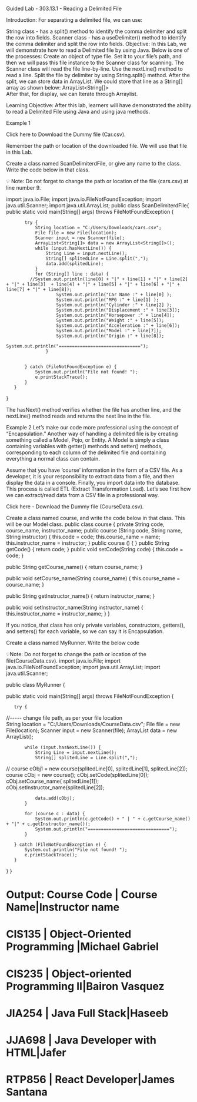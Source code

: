 
Guided Lab - 303.13.1 - Reading a Delimited File 

Introduction:
For separating a delimited file, we can use:

String class - has a split() method to identify the comma delimiter and split the row into fields.
Scanner class - has a useDelimiter() method to identify the comma delimiter and split the row into fields.
Objective: 
In this Lab, we will demonstrate how to read a Delimited file by using Java. Below is one of the processes:
Create an object of type file. Set it to your file’s path, and then we will pass this file instance to the Scanner class for scanning. The Scanner class will read the file line-by-line. 
Use the nextLine() method to read a line.
Split the file by delimiter by using String.split() method.
After the split, we can store data in ArrayList. We could store that line as a String[] array as shown below:
ArrayList<String[]>  
After that, for display, we can Iterate through Arraylist.


Learning Objective: 
After this lab, learners will have demonstrated the ability to read a Delimited File using Java and using java methods.

Example 1

Click here to Download the Dummy file (Car.csv).

Remember the path or location of the downloaded file. We will use that file in this Lab.

Create a class named ScanDelimiterdFile, or give any name to the class. Write the code below in that class.

💡 Note: Do not forget to change the path or location of the file (cars.csv) at line number 9.

import java.io.File;
import java.io.FileNotFoundException;
import java.util.Scanner;
import java.util.ArrayList;
public class ScanDelimiterdFile{
   public static void main(String[] args) throws FileNotFoundException {


           try {
               String location = "C:/Users/Downloads/cars.csv";
               File file = new File(location);
               Scanner input = new Scanner(file);
               ArrayList<String[]> data = new ArrayList<String[]>();
               while (input.hasNextLine()) {
                   String Line = input.nextLine();
                   String[] splitedLine = Line.split(",");
                   data.add(splitedLine);
               }
               for (String[] line : data) {
             //System.out.println(line[0] + "|" + line[1] + "|" + line[2] + "|" + line[3]  + line[4] + "|" + line[5] + "|" + line[6] + "|" + line[7] + "|" + line[8]);
                       System.out.println("Car Name :" + line[0] );
                       System.out.println("MPG :" + line[1] );
                       System.out.println("Cylinder :" + line[2] );
                       System.out.println("Displacement :" + line[3]);
                       System.out.println("Horsepower :" + line[4]);
                       System.out.println("Weight :" + line[5]);
                       System.out.println("Acceleration :" + line[6]);
                       System.out.println("Model :" + line[7]);
                       System.out.println("Origin :" + line[8]);
                       System.out.println("===============================");
                   }


           } catch (FileNotFoundException e) {
               System.out.println("File not found! ");
               e.printStackTrace();
           }
       }
   }




The hasNext() method verifies whether the file has another line, and the nextLine() method reads and returns the next line in the file.


Example 2
Let’s make our code more professional using the concept of “Encapsulation.”
Another way of handling a delimited file is by creating something called a Model, Pojo, or Entity.
A Model is simply a class containing variables with getter() methods and setter() methods, corresponding to each column of the delimited file and containing everything a normal class can contain.

Assume that you have ‘course’ information in the form of a CSV file. As a developer, it is your responsibility to extract data from a file, and then display the data in a console. Finally, you import data into the database. This process is called ETL (Extract Transformation Load). Let’s see first how we can extract/read data from a CSV file in a professional way.

Click here - Download the Dummy file (CourseData.csv).

Create a class named course, and write the code below in that class. This will be our Model class.
public class course {
   private String code, course_name, instructor_name;
   public course (String code, String name, String instructor) {
       this.code = code;
       this.course_name = name;
       this.instructor_name = instructor;
   }
   public course () {
   }
   public String getCode() {
       return code;
   }
   public void setCode(String code) {
       this.code = code;
   }

   public String getCourse_name() {
       return course_name;
   }

   public void setCourse_name(String course_name) {
       this.course_name = course_name;
   }

   public String getInstructor_name() {
       return instructor_name;
   }

   public void setInstructor_name(String instructor_name) {
       this.instructor_name = instructor_name;
   }
}


If you notice, that class has only private variables, constructors, getters(), and setters() for each variable, so we can say it is Encapsulation.



Create a class named MyRunner. Write the below code

💡Note: Do not forget to change the path or location of the file(CourseData.csv).
import java.io.File;
import java.io.FileNotFoundException;
import java.util.ArrayList;
import java.util.Scanner;

public class MyRunner {

   public static void main(String[] args) throws FileNotFoundException {

       try {
//-----  change file path, as per your file location         
  String location = "C:/Users/Downloads/CourseData.csv";
           File file = new File(location);
           Scanner input = new Scanner(file);
           ArrayList<course> data = new ArrayList<course>();

           while (input.hasNextLine()) {
               String Line = input.nextLine();
               String[] splitedLine = Line.split(",");
   
// course cObj1 = new course(splitedLine[0], splitedLine[1], splitedLine[2]);
               course cObj = new course();
               cObj.setCode(splitedLine[0]);
               cObj.setCourse_name( splitedLine[1]);
               cObj.setInstructor_name(splitedLine[2]);

               data.add(cObj);
           }

           for (course c : data) {
               System.out.println(c.getCode() + " | " + c.getCourse_name() + "|" + c.getInstructor_name());
               System.out.println("===============================");
           }

       } catch (FileNotFoundException e) {
           System.out.println("File not found! ");
           e.printStackTrace();
       }
   }
}



Output:
Course Code | Course Name|Instructor name
===============================
CIS135 | Object-Oriented Programming |Michael Gabriel
===============================
CIS235 | Object-oriented Programming II|Bairon Vasquez
===============================
JIA254 | Java Full Stack|Haseeb
===============================
JJA698 | Java Developer with HTML|Jafer
===============================
RTP856 | React Developer|James Santana
===============================







